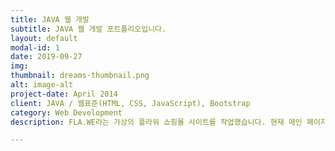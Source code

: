 ```yaml
---
title: JAVA 웹 개발
subtitle: JAVA 웹 개발 포트폴리오입니다.
layout: default
modal-id: 1
date: 2019-09-27
img: 
thumbnail: dreams-thumbnail.png
alt: image-alt
project-date: April 2014
client: JAVA / 웹표준(HTML, CSS, JavaScript), Bootstrap
category: Web Development
description: FLA.WE라는 가상의 플라워 쇼핑몰 사이트를 작업했습니다. 현재 메인 페이지, 문의 게시판 등을 구현해놓았습니다.

---
```


